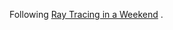 Following
[Ray Tracing in a Weekend](http://www.realtimerendering.com/raytracing/Ray%20Tracing%20in%20a%20Weekend.pdf)
.
